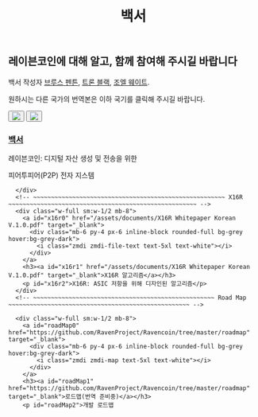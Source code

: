 ﻿---
layout: page-w-banner
title: 백서
bannerTitle: 백서
bannerImage: /assets/img/pages/whitepaper/whitepaper-banner.jpg
permalink: /whitepaper/
---

<div class="page-content">
  <div class="wrapper">
    <h2 id="intro" class="text-center">레이븐코인에 대해 알고, 함께 참여해 주시길 바랍니다</h2>
    <p id="pub" class="text-center">백서 작성자 <a href="https://www.linkedin.com/in/brucefenton/" target="_blank">브루스 펜튼</a>, <a href="https://www.linkedin.com/in/tron-black-90287/" target="_blank">트론 블랙</a>, <a href="https://www.linkedin.com/in/joelweight/" target="_blank">조엘 웨이트</a>.</p>
    <p class="text-center">원하시는 다른 국가의 번역본은 이하 국기를 클릭해 주시길 바랍니다.  
    <p class="text-center"><button id="English" onClick="changeTextEnglish()"><img src="/assets/img/pages/whitepaper/English.png" /></button> <button id="German" onClick="changeTextGerman()"><img src="/assets/img/pages/whitepaper/German.png" /></button>
    <div class="flex flex-wrap text-center pt-20 pb-32 m-auto" style="max-width: 700px;">
      <!-- ~~~~~~~~~~~~~~~~~~~~~~~~~~~~~~~~~~~~~~~~~~~~~~~~~~ White Paper ~~~~~~~~~~~~~~~~~~~~~~~~~~~~~~~~~~~~~~~~~~~~~~~~~~ -->
      <div class="w-full sm:w-1/2 mb-8">
        <a id="whitePaper0" href="/assets/documents/Ravencoin WhitepaperKorean V.1.0.pdf" target="_blank">
          <div class="mb-6 py-4 px-6 inline-block rounded-full bg-grey hover:bg-grey-dark">
            <i class="zmdi zmdi-file-text text-5xl text-white"></i>
          </div>
        </a>
        <h3><a id="whitePaper1" href="/assets/documents/Ravencoin WhitepaperKorean V.1.0.pdf" target="_blank">백서</a></h3>
        <p id="whitePaper2">레이븐코인: 디지털 자산 생성 및 전송을 위한<p></p> 피어투피어(P2P) 전자 지스템</p>

      </div>
      <!-- ~~~~~~~~~~~~~~~~~~~~~~~~~~~~~~~~~~~~~~~~~~~~~~~~~~~~~~ X16R ~~~~~~~~~~~~~~~~~~~~~~~~~~~~~~~~~~~~~~~~~~~~~~~~~~~~~ -->
      <div class="w-full sm:w-1/2 mb-8">
        <a id="x16r0" href="/assets/documents/X16R Whitepaper Korean V.1.0.pdf" target="_blank">
          <div class="mb-6 py-4 px-6 inline-block rounded-full bg-grey hover:bg-grey-dark">
            <i class="zmdi zmdi-file-text text-5xl text-white"></i>
          </div>
        </a>
        <h3><a id="x16r1" href="/assets/documents/X16R Whitepaper Korean V.1.0.pdf" target="_blank">X16R 알고리즘</a></h3>
        <p id="x16r2">X16R: ASIC 저항을 위해 디자인된 알고리즘</p>
      </div>
      <!-- ~~~~~~~~~~~~~~~~~~~~~~~~~~~~~~~~~~~~~~~~~~~~~~~~~~~ Road Map ~~~~~~~~~~~~~~~~~~~~~~~~~~~~~~~~~~~~~~~~~~~~~~~~~~~ -->

      <div class="w-full sm:w-1/2 mb-8">
        <a id="roadMap0" href="https://github.com/RavenProject/Ravencoin/tree/master/roadmap" target="_blank">
          <div class="mb-6 py-4 px-6 inline-block rounded-full bg-grey hover:bg-grey-dark">
            <i class="zmdi zmdi-map text-5xl text-white"></i>
          </div>
        </a>
        <h3><a id="roadMap1" href="https://github.com/RavenProject/Ravencoin/tree/master/roadmap" target="_blank">로드맵(번역 준비중)</a></h3>
        <p id="roadMap2">개발 로드맵


<script>
  function changeTextEnglish()
  {
    document.getElementById('intro').innerHTML = 'Be Informed, Stay Involved';
    document.getElementById('pub').innerHTML = 'Documents published by <a href="https://www.linkedin.com/in/brucefenton/" target="_blank">Bruce Fenton</a>, <a href="https://www.linkedin.com/in/tron-black-90287/" target="_blank">Tron Black</a>, and <a href="https://www.linkedin.com/in/joelweight/" target="_blank">Joel Weight</a>.';
    <!-- White Paper -->
    document.getElementById('whitePaper0').href = "/assets/documents/Ravencoin.pdf";
    document.getElementById('whitePaper1').innerHTML = 'White paper';
    document.getElementById('whitePaper1').href = "/assets/documents/Ravencoin.pdf";
    document.getElementById('whitePaper2').innerHTML = 'Ravencoin: A Peer to Peer Electronic System for the Creation and Transfer of Assets';
    document.getElementById('whitePaper2').innerHTML = 'Ravencoin: A Peer to Peer Electronic System for the Creation and Transfer of Assets';
    <!-- X16R -->
    document.getElementById('x16r0').href = "/assets/documents/X16R-Whitepaper.pdf";
    document.getElementById('x16r1').innerHTML = 'X16R algorithm paper';
    document.getElementById('x16r1').href = "/assets/documents/X16R-Whitepaper.pdf";
    document.getElementById('x16r2').innerHTML = 'X16R: ASIC Resistant by Design';
    <!-- Road Map -->
    document.getElementById('roadMap0').href = "https://github.com/RavenProject/Ravencoin/tree/master/roadmap";
    document.getElementById('roadMap1').innerHTML = 'Development roadmap';
    document.getElementById('roadMap1').href = "https://github.com/RavenProject/Ravencoin/tree/master/roadmap";
    document.getElementById('roadMap2').innerHTML = 'Development roadmap';
    <!-- Road Map MD -->
    document.getElementById('roadMapMD').href = "https://github.com/RavenProject/Ravencoin/tree/master/roadmap";
    document.getElementById('roadMapMD').innerHTML = 'Development roadmap';
    document.getElementById('roadMapMD4').href = "https://github.com/RavenProject/Ravencoin/tree/master/roadmap";
    document.getElementById('roadMapMD4').innerHTML = 'Development roadmap';
  }
  function changeTextGerman()
  {
    document.getElementById('intro').innerHTML = 'Seien Sie Informiert, Bleiben Sie Dabei';
    document.getElementById('pub').innerHTML = 'Von <a href="https://www.linkedin.com/in/brucefenton/" target="_blank">Bruce Fenton</a>, <a href="https://www.linkedin.com/in/tron-black-90287/" target="_blank">Tron Black</a>, und <a href="https://www.linkedin.com/in/joelweight/" target="_blank">Joel Weight</a> veröffentlichte Dokumente..';
    <!-- White Paper -->
    document.getElementById('whitePaper0').href = "/assets/documents/Ravencoin.German.pdf";
    document.getElementById('whitePaper1').innerHTML = 'Weißbuch';
    document.getElementById('whitePaper1').href = "/assets/documents/Ravencoin.German.pdf";
    document.getElementById('whitePaper2').innerHTML = 'Ravencoin: Ein elektronisches Peer-to-Peer-System für die Erstellung und Übertragung von Assets';
    <!-- X16R -->
    document.getElementById('x16r0').href = "/assets/documents/X16R-Whitepaper.German.pdf";
    document.getElementById('x16r1').innerHTML = 'X16R Algorithmusentwurf';
    document.getElementById('x16r1').href = "/assets/documents/X16R-Whitepaper.German.pdf";
    document.getElementById('x16r2').innerHTML = 'X16R: AASIC-beständig durch Design';
    <!-- Road Map -->
    document.getElementById('roadMap0').href = "/assets/documents/Roadmap.German.pdf";
    document.getElementById('roadMap1').innerHTML = 'Ravencoin Fahrplan';
    document.getElementById('roadMap1').href = "/assets/documents/Roadmap.German.pdf";
    document.getElementById('roadMap2').innerHTML = 'Ravencoin Fahrplan';
   <!-- Road Map MD -->
   document.getElementById('roadMapMD').style.visibility = "hidden";
  }
  function changeTextKorean()
  {
    document.getElementById('intro').innerHTML = 'Be Informed, Stay Involved';
    document.getElementById('pub').innerHTML = 'Documents published by <a href="https://www.linkedin.com/in/brucefenton/" target="_blank">Bruce Fenton</a>, <a href="https://www.linkedin.com/in/tron-black-90287/" target="_blank">Tron Black</a>, and <a href="https://www.linkedin.com/in/joelweight/" target="_blank">Joel Weight</a>.';
    <!-- White Paper -->
    document.getElementById('whitePaper0').href = "/assets/documents/Ravencoin.pdf";
    document.getElementById('whitePaper1').innerHTML = 'White paper';
    document.getElementById('whitePaper1').href = "/assets/documents/Ravencoin.pdf";
    document.getElementById('whitePaper2').innerHTML = 'Ravencoin: A Peer to Peer Electronic System for the Creation and Transfer of Assets';
    <!-- X16R -->
    document.getElementById('x16r0').href = "/assets/documents/X16R-Whitepaper.pdf";
    document.getElementById('x16r1').innerHTML = 'X16R algorithm paper';
    document.getElementById('x16r1').href = "/assets/documents/X16R-Whitepaper.pdf";
    document.getElementById('x16r2').innerHTML = 'X16R: ASIC Resistant by Design';
    <!-- Road Map -->
    document.getElementById('roadMap0').href = "https://github.com/RavenProject/Ravencoin/tree/master/roadmap";
    document.getElementById('roadMap1').innerHTML = 'Development roadmap';
    document.getElementById('roadMap1').href = "https://github.com/RavenProject/Ravencoin/tree/master/roadmap";
    document.getElementById('roadMap2').innerHTML = 'Development roadmap';
    <!-- Road Map MD -->
    document.getElementById('roadMapMD').style.visibility = "visible";
  }
</script>
